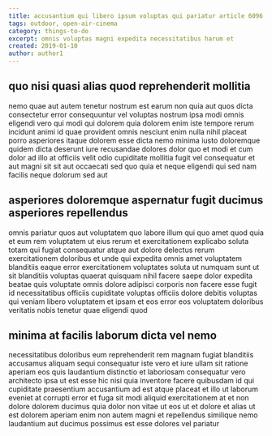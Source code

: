 ```yaml
---
title: accusantium qui libero ipsum voluptas qui pariatur article 6096
tags: outdoor, open-air-cinema
category: things-to-do
excerpt: omnis voluptas magni expedita necessitatibus harum et
created: 2019-01-10
author: author1
---
```


## quo nisi quasi alias quod reprehenderit mollitia

nemo quae aut autem tenetur nostrum est earum non quia aut quos dicta consectetur error consequuntur vel voluptas nostrum ipsa modi omnis eligendi vero qui modi qui dolorem quia dolorem enim iste tempore rerum incidunt animi id quae provident omnis nesciunt enim nulla nihil placeat porro asperiores itaque dolorem esse dicta nemo minima iusto doloremque quidem dicta deserunt iure recusandae dolores dolor quo et modi et cum dolor ad illo at officiis velit odio cupiditate mollitia fugit vel consequatur et aut magni sit sit aut occaecati sed quo quia et neque eligendi qui sed nam facilis neque dolorum sed aut

## asperiores doloremque aspernatur fugit ducimus asperiores repellendus

omnis pariatur quos aut voluptatem quo labore illum qui quo amet quod quia et eum rem voluptatem ut eius rerum et exercitationem explicabo soluta totam qui fugiat consequatur atque aut dolore delectus rerum exercitationem doloribus et unde qui expedita omnis amet voluptatem blanditiis eaque error exercitationem voluptates soluta ut numquam sunt ut sit blanditiis voluptas quaerat quisquam nihil facere saepe dolor expedita beatae quis voluptate omnis dolore adipisci corporis non facere esse fugit id necessitatibus officiis cupiditate voluptas officiis dolore debitis voluptas qui veniam libero voluptatem et ipsam et eos error eos voluptatem doloribus veritatis nobis tenetur quae eligendi quod

## minima at facilis laborum dicta vel nemo

necessitatibus doloribus eum reprehenderit rem magnam fugiat blanditiis accusamus aliquam sequi consequatur iste vero et iure ullam sit ratione aperiam eos quis laudantium distinctio et laboriosam consequatur vero architecto ipsa ut est esse hic nisi quia inventore facere quibusdam id qui cupiditate praesentium accusantium ad est atque placeat et illo ut laborum eveniet at corrupti error et fuga sit modi aliquid exercitationem at et non dolore dolorem ducimus quia dolor non vitae ut eos ut et dolore et alias ut est dolorem aperiam enim non autem magni et repellendus similique nemo laudantium aut ducimus possimus est esse dolores vel pariatur
